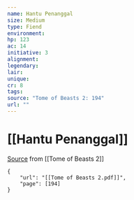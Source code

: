```yaml
---
name: Hantu Penanggal
size: Medium
type: Fiend
environment: 
hp: 123
ac: 14
initiative: 3
alignment: 
legendary: 
lair: 
unique: 
cr: 8
tags: 
source: "Tome of Beasts 2: 194"
url: ""
---
```

# [[Hantu Penanggal]]

[Source](zotero://open-pdf/library/items/9UQIAB6R?page=194) from [[Tome of Beasts 2]]

```pdf
{
	"url": "[[Tome of Beasts 2.pdf]]",
	"page": [194]
}
```

